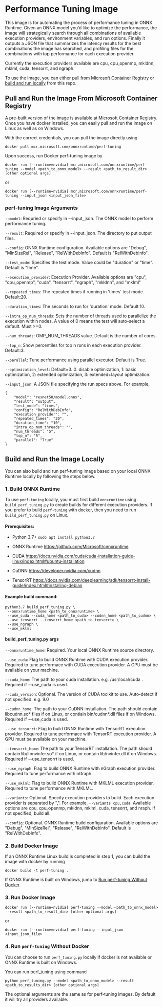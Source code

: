 # Performance Tuning Image

This image is for automating the process of performance tuning in ONNX Runtime. Given an ONNX model you'd like to optimize the performance, the image will strategically search through all combinations of available execution providers, environment variables, and run options. Finally it outputs a JSON file that summarizes the latency results for the best combinations the image has searched, and profiling files for the combinations with top performance for each execution provider.

Currently the execution providers available are cpu, cpu_openmp, mkldnn, mklml, cuda, tensorrt, and ngraph.  

To use the image, you can either [pull from Microsoft Container Registry](#Pull-and-Run-the-Image-From-Microsoft-Container-Registry) or [build and run locally](#Build-and-Run-the-Image-Locally) from this repo.

## Pull and Run the Image From Microsoft Container Registry

A pre-built version of the image is available at Microsoft Container Registry. Once you have docker installed, you can easily pull and run the image on Linux as well as on Windows. 

With the correct credentials, you can pull the image directly using 
```
docker pull mcr.microsoft.com/onnxruntime/perf-tuning
```

Upon success, run Docker perf-tuning image by
```
docker run [--runtime=nvidia] mcr.microsoft.com/onnxruntime/perf-tuning --model <path_to_onnx_model> --result <path_to_result_dir> [other optional args]
```
or 
```
docker run [--runtime=nvidia] mcr.microsoft.com/onnxruntime/perf-tuning --input_json <input_json_file>
```

### perf-tuning Image Arguments

`--model`: Requried or specify in --input_json. The ONNX model to perform performance tuning. 

`--result`: Required or specify in --input_json. The directory to put output files. 

`--config`: ONNX Runtime configuration. Available options are "Debug", "MinSizeRel", "Release", "RelWithDebInfo". Default is "RelWithDebInfo". 

`--test_mode`: Specifies the test mode. Value could be "duration" or "time". Default is "time".

`--execution_provider`: Execution Provider. Available options are "cpu", "cpu_openmp", "cuda", "tensorrt", "ngraph", "mkldnn", and "mklml"

`--repeated_times`: The repeated times if running in 'times' test mode. Default:20.

`--duration_times`: The seconds to run for 'duration' mode. Default:10.

`--intra_op_num_threads`: Sets the number of threads used to parallelize the execution within nodes. A value of 0 means the test will auto-select a default. Must >=0. 

`--num_threads`: OMP_NUM_THREADS value. Default is the number of cores. 

`--top_n`: Show percentiles for top n runs in each execution provider. Default:3.

`--parallel`: Tune performance using parallel executor. Default is True. 

`--optimization_level`: Default=3. 0: disable optimization, 1: basic optimization, 2: extended optimization, 3: extended+layout optimization.

`--input_json`: A JSON file specifying the run specs above. For example, 
```
{
    "model": "resnet50/model.onnx",
    "result": "output",
    "test_mode": "times", 
    "config": "RelWithDebInfo", 
    "execution_provider": "",
    "repeated_times": "20",
    "duration_time": "10",
    "intra_op_num_threads": "",
    "num_threads": "5",
    "top_n": "5",
    "parallel": "True"
}
```

## Build and Run the Image Locally

You can also build and run perf-tuning image based on your local ONNX Runtime locally by following the steps below. 

### 1. Build ONNX Runtime
To use `perf-tuning` locally, you must first build `onnxruntime` using `build_perf_tuning.py` to create builds for different execution providers. If you prefer to build `perf-tuning` with docker, then you need to run `build_perf_tuning.py` on Linux.  

#### Prerequisites:
- Python 3.7+ `sudo apt install python3.7`
- ONNX Runtime https://github.com/Microsoft/onnxruntime

- CUDA https://docs.nvidia.com/cuda/cuda-installation-guide-linux/index.html#ubuntu-installation
- CuDNN https://developer.nvidia.com/cudnn 
- TensorRT https://docs.nvidia.com/deeplearning/sdk/tensorrt-install-guide/index.html#installing-debian

#### Example build command:  
```
python3.7 build_perf_tuning.py \
 --onnxruntime_home <path_to_onnxruntime> \
 --use_cuda --cuda_home <path_to_cuda> --cudnn_home <path_to_cudnn> \
 --use_tensorrt --tensorrt_home <path_to_tensorrt> \
 --use_ngraph \
 --use_mklml
```

#### build_perf_tuning.py args

`--onnxruntime_home`:   Required. Your local ONNX Runtime source directory. 

`--use_cuda`: Flag to build ONNX Runtime with CUDA execution provider. Required to tune performace with CUDA execution provider. A GPU must be available on your machine.

`--cuda_home`: The path to your cuda installation. e.g. /usr/local/cuda . Required if --use_cuda is used. 

`--cuda_version`: Optional. The version of CUDA toolkit to use. Auto-detect if not specified. e.g. 9.0

`--cudnn_home`: The path to your CuDNN installation. The path should  contain libcudnn.so* files if on Linux, or contiain bin/cudnn*.dll files if on Windows. Required if --use_cuda is used. 

`--use_tensorrt`: Flag to build ONNX Runtime with TensorRT execution provider. Required to tune performace with TensorRT execution provider. A GPU must be available on your machine.

`--tensorrt_home`: The path to your TensorRT installation. The path should contain lib/libnvinfer.so* if on Linux, or contain lib/nvinfer.dll if on Windows. Required if --use_tensorrt is used. 

`--use_ngraph`: Flag to build ONNX Runtime with nGraph execution provider. Required to tune performance with nGraph. 

`--use_mklml`: Flag to build ONNX Runtime with MKLML execution provider. Required to tune performance with MKLML. 

`--variants`: Optional. Specify execution providers to build. Each execution provider is separated by ",". For example, `--variants cpu,cuda`. Available options are cpu, cpu_openmp, mkldnn, mklml, cuda, tensorrt, and nraph. If not specified, build all. 

`--config`: Optional. ONNX Runtime build configuration. Available options are "Debug", "MinSizeRel", "Release", "RelWithDebInfo". Default is "RelWithDebInfo". 

### 2. Build Docker Image
If an ONNX Runtime Linux build is completed in step 1, you can build the image with docker by running 
```
docker build -t perf-tuning .
```

If ONNX Runtime is built on Windows, jump to [Run perf-tuning Without Docker](#4-run-perf-tuning-without-docker)

### 3. Run Docker Image
```
docker run [--runtime=nvidia] perf-tuning --model <path_to_onnx_model> --result <path_to_result_dir> [other optional args]
```
or
```
docker run [--runtime=nvidia] perf-tuning --input_json <input_json_file>
```

### 4. Run `perf-tuning` Without Docker

You can choose to run `perf_tuning.py` locally if docker is not available or ONNX Runtime is built on Windows. 

You can run perf_tuning using command 
```
python perf_tuning.py --model <path_to_onnx_model> --result <path_to_results_dir> [other optional args]
```
The optional arguments are the same as for perf-tuning images. By default it will try all providers available.
